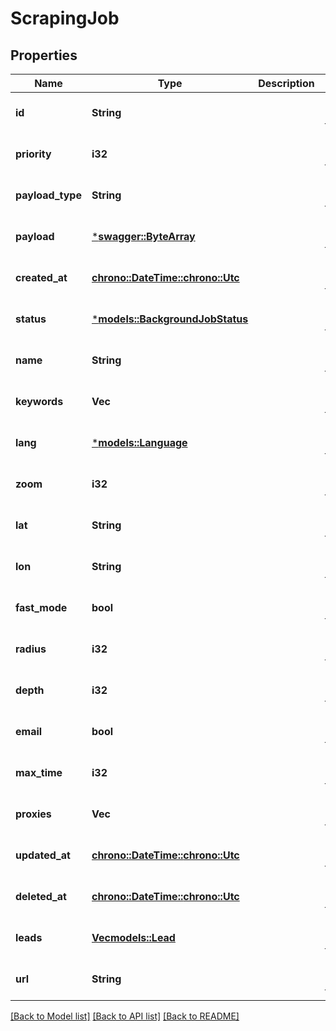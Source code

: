 # ScrapingJob

## Properties
Name | Type | Description | Notes
------------ | ------------- | ------------- | -------------
**id** | **String** |  | [optional] [default to None]
**priority** | **i32** |  | [optional] [default to None]
**payload_type** | **String** |  | [optional] [default to None]
**payload** | [***swagger::ByteArray**](ByteArray.md) |  | [optional] [default to None]
**created_at** | [**chrono::DateTime::<chrono::Utc>**](DateTime.md) |  | [optional] [default to None]
**status** | [***models::BackgroundJobStatus**](BackgroundJobStatus.md) |  | [optional] [default to None]
**name** | **String** |  | [optional] [default to None]
**keywords** | **Vec<String>** |  | [optional] [default to None]
**lang** | [***models::Language**](Language.md) |  | [optional] [default to None]
**zoom** | **i32** |  | [optional] [default to None]
**lat** | **String** |  | [optional] [default to None]
**lon** | **String** |  | [optional] [default to None]
**fast_mode** | **bool** |  | [optional] [default to None]
**radius** | **i32** |  | [optional] [default to None]
**depth** | **i32** |  | [optional] [default to None]
**email** | **bool** |  | [optional] [default to None]
**max_time** | **i32** |  | [optional] [default to None]
**proxies** | **Vec<String>** |  | [optional] [default to None]
**updated_at** | [**chrono::DateTime::<chrono::Utc>**](DateTime.md) |  | [optional] [default to None]
**deleted_at** | [**chrono::DateTime::<chrono::Utc>**](DateTime.md) |  | [optional] [default to None]
**leads** | [**Vec<models::Lead>**](Lead.md) |  | [optional] [default to None]
**url** | **String** |  | [optional] [default to None]

[[Back to Model list]](../README.md#documentation-for-models) [[Back to API list]](../README.md#documentation-for-api-endpoints) [[Back to README]](../README.md)


